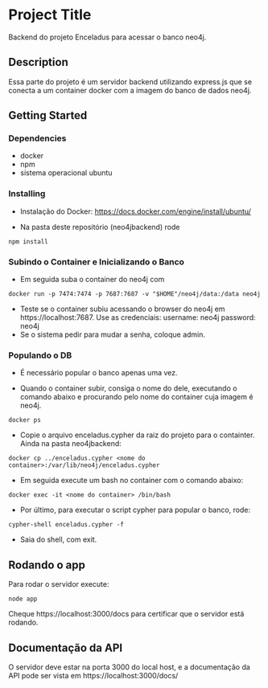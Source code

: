 # Project Title

Backend do projeto Enceladus para acessar o banco neo4j.

## Description

Essa parte do projeto é um servidor backend utilizando express.js que se conecta a um container docker com a imagem do banco de dados neo4j.

## Getting Started

### Dependencies

- docker
- npm
- sistema operacional ubuntu

### Installing

- Instalação do Docker: https://docs.docker.com/engine/install/ubuntu/

- Na pasta deste repositório (neo4jbackend) rode

```
npm install
```

### Subindo o Container e Inicializando o Banco

- Em seguida suba o container do neo4j com

```
docker run -p 7474:7474 -p 7687:7687 -v "$HOME"/neo4j/data:/data neo4j
```

- Teste se o container subiu acessando o browser do neo4j em https://localhost:7687. Use as credenciais:
  username: neo4j
  password: neo4j
- Se o sistema pedir para mudar a senha, coloque admin.

### Populando o DB

- É necessário popular o banco apenas uma vez.

- Quando o container subir, consiga o nome do dele, executando o comando abaixo e procurando pelo nome do container cuja imagem é neo4j.

```
docker ps
```

- Copie o arquivo enceladus.cypher da raiz do projeto para o containter. Ainda na pasta neo4jbackend:

```
docker cp ../enceladus.cypher <nome do container>:/var/lib/neo4j/enceladus.cypher
```

- Em seguida execute um bash no container com o comando abaixo:

```
docker exec -it <nome do container> /bin/bash
```

- Por último, para executar o script cypher para popular o banco, rode:

```
cypher-shell enceladus.cypher -f
```

- Saia do shell, com exit.

## Rodando o app

Para rodar o servidor execute:

```
node app
```

Cheque https://localhost:3000/docs para certificar que o servidor está rodando.

## Documentação da API

O servidor deve estar na porta 3000 do local host, e a documentação da API pode ser vista em https://localhost:3000/docs/
